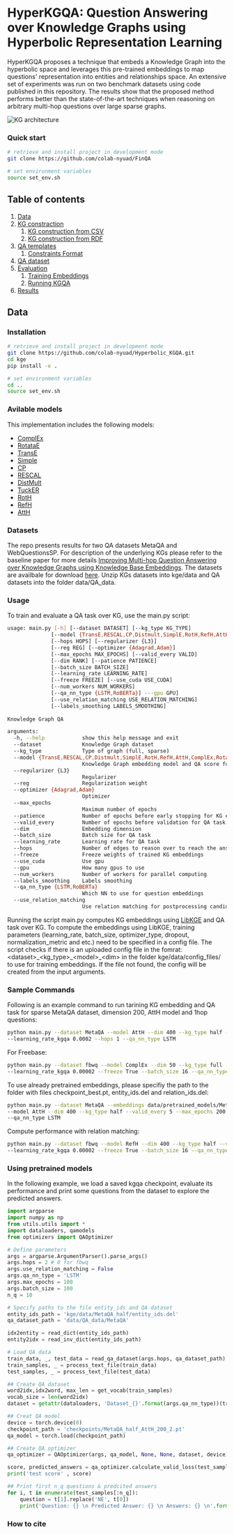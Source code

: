 # HyperKGQA: Question Answering over Knowledge Graphs using Hyperbolic Representation Learning

HyperKGQA proposes a technique that embeds a Knowledge Graph into the hyperbolic space  and  leverages  this  pre-trained  embeddings  to  map  questions' representation  into entities  and  relationships  space. An extensive set of experiments was run on two benchmark datasets using code published in this repository. The results show that the proposed  method  performs  better  than the state-of-the-art techniques when reasoning on arbitrary multi-hop questions over large sparse graphs.

![](kg.jpg "KG architecture")

### Quick start
```sh
# retrieve and install project in development mode
git clone https://github.com/colab-nyuad/FinQA

# set environment variables
source set_env.sh
```

## Table of contents
1. [Data](#data)
2. [KG constraction](#kg)
    1. [KG construction from CSV](#kg_csv)
    2. [KG construction from RDF](#kg_rdf)
3. [QA templates](#qa_templates)
    1. [Constraints Format](#constraints)
4. [QA dataset](#qa_dataset)
5. [Evaluation](#evaluation)
    1. [Training Embeddings](#embeddings)
    2. [Running KGQA](#kgqa)
6. [Results](#results)

## Data <a name="data"></a>

### Installation
```sh
# retrieve and install project in development mode
git clone https://github.com/colab-nyuad/Hyperbolic_KGQA.git
cd kge
pip install -e .

# set environment variables
cd ..
source set_env.sh
```
### Avilable models
This implementation includes the following models:
- [ComplEx](http://proceedings.mlr.press/v48/trouillon16.pdf)
- [RotataE](https://arxiv.org/pdf/1902.10197.pdf)
- [TransE](https://papers.nips.cc/paper/2013/file/1cecc7a77928ca8133fa24680a88d2f9-Paper.pdf)
- [Simple](https://arxiv.org/pdf/1802.04868.pdf)
- [CP](https://arxiv.org/pdf/1806.07297.pdf)
- [RESCAL](http://www.icml-2011.org/papers/438_icmlpaper.pdf)
- [DistMult](https://www.microsoft.com/en-us/research/wp-content/uploads/2016/02/ICLR2015_updated.pdf)
- [TuckER](https://arxiv.org/pdf/1901.09590.pdf)
- [RotH](https://aclanthology.org/2020.acl-main.617.pdf)
- [RefH](https://aclanthology.org/2020.acl-main.617.pdf)
- [AttH](https://aclanthology.org/2020.acl-main.617.pdf)

### Datasets
The repo presents results for two QA datasets MetaQA and WebQuestionsSP. For description of the underlying KGs please refer to the baseline paper for more details [Improving Multi-hop Question Answering over Knowledge Graphs using Knowledge Base Embeddings](https://www.aclweb.org/anthology/2020.acl-main.412/). The datasets are availbale for download [here](https://drive.google.com/file/d/1_hAbc5EJX3N1wWs1lo--XJUS-QYv9g3M/view?usp=sharing). Unzip KGs datasets into kge/data and QA datasets into the folder data/QA_data.

### Usage
To train and evaluate a QA task over KG, use the main.py script:

```sh
usage: main.py [-h] [--dataset DATASET] [--kg_type KG_TYPE]
              [--model {TransE,RESCAL,CP,Distmult,SimplE,RotH,RefH,AttH,ComplEx,RotatE}]
              [--hops HOPS] [--regularizer {L3}] 
              [--reg REG] [--optimizer {Adagrad,Adam}]
              [--max_epochs MAX_EPOCHS] [--valid_every VALID]
              [--dim RANK] [--patience PATIENCE]
              [--batch_size BATCH_SIZE]
              [--learning_rate LEARNING_RATE]
              [--freeze FREEZE] [--use_cuda USE_CUDA]
              [--num_workers NUM_WORKERS]
              [--qa_nn_type {LSTM,RoBERTa}] ---gpu GPU]
              [--use_relation_matching USE_RELATION_MATCHING]
              [--labels_smoothing LABELS_SMOOTHING]
 
Knowledge Graph QA

arguments:
  -h, --help            show this help message and exit
  --dataset             Knowledge Graph dataset
  --kg_type             Type of graph (full, sparse)
  --model {TransE,RESCAL,CP,Distmult,SimplE,RotH,RefH,AttH,ComplEx,RotatE}
                        Knowledge Graph embedding model and QA score function
  --regularizer {L3}
                        Regularizer
  --reg                 Regularization weight
  --optimizer {Adagrad,Adam}
                        Optimizer
  --max_epochs
                        Maximum number of epochs
  --patience            Number of epochs before early stopping for KG embeddings
  --valid_every         Number of epochs before validation for QA task
  --dim                 Embedding dimension
  --batch_size          Batch size for QA task 
  --learning_rate       Learning rate for QA task
  --hops                Number of edges to reason over to reach the answer 
  --freeze              Freeze weights of trained KG embeddings
  --use_cuda            Use gpu
  --gpu                 How many gpus to use
  --num_workers         Number of workers for parallel computing 
  --labels_smoothing    Labels smoothing
  --qa_nn_type {LSTM,RoBERTa}
                        Which NN to use for question embeddings
  --use_relation_matching 
                        Use relation matching for postprocessing candidates in QA task
```

Running the script main.py computes KG embeddings using [LibKGE](https://github.com/uma-pi1/kge) and QA task over KG. To compute the embeddings using LibKGE, training parameters (learning_rate, batch_size, optimizer_type, dropout, normalization_metric and etc.) need to be specified in a config file. The script checks if there is an uploaded config file in the fomrat: \<dataset\>\_\<kg_type\>\_\<model\>\_\<dim\> in the folder kge/data/config_files/<dataset> to use for training embeddings. If the file not found, the config will be created from the input arguments. 

### Sample Commands
Following is an example command to run tarining KG embedding and QA task for sparse MetaQA dataset, dimension 200, AttH model and 1hop questions: 

```sh
python main.py --dataset MetaQA --model AttH --dim 400 --kg_type half --valid_every 5 --max_epochs 200 \
--learning_rate_kgqa 0.0002 --hops 1 --qa_nn_type LSTM
```

For Freebase:
```sh
python main.py --dataset fbwq --model ComplEx --dim 50 --kg_type full --valid_every 10 --max_epochs 200 \
--learning_rate_kgqa 0.00002 --freeze True --batch_size 16 --qa_nn_type RoBERTa
```
  
To use already pretrained embeddings, please specifiy the path to the folder with files checkpoint_best.pt, entity_ids.del and relation_ids.del:

```sh
python main.py --dataset MetaQA --embeddings data/pretrained_models/MetaQA/AttH_MetaQA_half_400/ \
--model AttH --dim 400 --kg_type half --valid_every 5 --max_epochs 200 --learning_rate_kgqa 0.0002 --hops 3 \
--qa_nn_type LSTM
```
  
Compute performance with relation matching:
```sh
python main.py --dataset fbwq --model RefH --dim 400 --kg_type half --valid_every 10 --max_epochs 200 \
--learning_rate_kgqa 0.00002 --freeze True --batch_size 16 --qa_nn_type RoBERTa --use_relation_matching True
```
  

### Using pretrained models

In the following example, we load a saved kgqa checkpoint, evaluate its performance and print some questions from the dataset to explore the predicted answers.

```python
import argparse
import numpy as np
from utils.utils import *
import dataloaders, qamodels
from optimizers import QAOptimizer

# Define parameters
args = argparse.ArgumentParser().parse_args()
args.hops = 2 # 0 for fbwq
args.use_relation_matching = False
args.qa_nn_type = 'LSTM'
args.max_epochs = 100
args.batch_size = 100
n_q = 10

# Specify paths to the file entity_ids and QA dataset
entity_ids_path = 'kge/data/MetaQA_half/entity_ids.del'
qa_dataset_path = 'data/QA_data/MetaQA'

idx2entity = read_dict(entity_ids_path)
entity2idx = read_inv_dict(entity_ids_path)

# Load QA data
train_data, _, test_data = read_qa_dataset(args.hops, qa_dataset_path)
train_samples, _ = process_text_file(train_data)
test_samples, _ = process_text_file(test_data)

## Create QA dataset
word2idx,idx2word, max_len = get_vocab(train_samples)
vocab_size = len(word2idx)
dataset = getattr(dataloaders, 'Dataset_{}'.format(args.qa_nn_type))(train_samples, word2idx, entity2idx)

## Creat QA model
device = torch.device(0)
checkpoint_path = 'checkpoints/MetaQA_half_AttH_200_2.pt'
qa_model = torch.load(checkpoint_path)

## Create QA optimizer
qa_optimizer = QAOptimizer(args, qa_model, None, None, dataset, device)

score, predicted_answers = qa_optimizer.calculate_valid_loss(test_samples)
print('test score' , score)

## Print first n_q questions & predcited answers
for i, t in enumerate(test_samples[:n_q]):
    question = t[1].replace('NE', t[0])
    print('Question: {} \n Predicted Answer: {} \n Answers: {} \n'.format(question, idx2entity[predicted_answers[i]], ','.join(t[2])))
```


### How to cite
